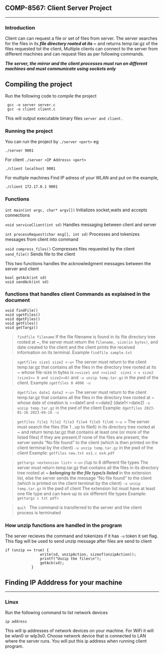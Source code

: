 ## COMP-8567: Client Server Project

---

### Introduction

Client can can request a file or set of files from server. The server searches for the files in its ***file directory rooted at its ~*** and returns temp.tar.gz of the files requested tot the client, Multiple clients can connect to the server from different machines and can request files as per following commands.

***The server, the mirror and the client processes must run on different machines and
must communicate using sockets only***

## Compiling the project
Run the following code to compile the project
```
 gcc -o server server.c
 gcc -o client client.c
```
This will output executable binary files ```server and client.```

 ### Running the project
 You can run the project by ```./server <port>``` eg

```
./server 9001

```
For client ```./server <IP Address> <port>```
```
./client localhost 9001
```
For multiple machines  Find IP adress of your WLAN and put on the example, 
```
./client 172.17.0.1 9001
```
### Functions

```int main(int argc, char* argv[])``` Initializes socket,waits and accepts connections

```void serviceClient(int sd)``` Handles messaging between client and server

```int processRequest(char msg[], int sd)``` Processes and tokenizes messages from client into command

```void compress_files()``` Compresses files requested by the client
```send_file()``` Sends file to the client

This two functions handles the acknowledgment messages between the server and client
```
bool getAck(int sd)
void sendAck(int sd)
```

### functions that handles client Commands as explained in the document
```
void findFile()
void sgetFiles()
void dgetFiles()
void getFiles()
void getTargz()
```
>```findfile filename``` 
If the file filename is found in its file directory tree rooted at ~, the server must return the ```filename, size(in bytes)```, and date created to the client and the client prints the received information on its terminal. Example ```findfile sample.txt```

>```sgetfiles size1 size2 <-u>```
The server must return to the client temp.tar.gz that contains all the files in the directory tree rooted at its ~ whose file-size in bytes is ```>=size1 and <=size2  size1 < = size2 (size1>= 0 and size2>=0)```  and ```-u unzip temp.tar.gz``` in the pwd of the client. Example ```sgetfiles 0 4096 -u```

>```dgetfiles date1 date2 <-u>```
The server must return to the client temp.tar.gz that contains all the files in the directory tree rooted at ~ whose date of creation is >=date1 and <=date2 (date1<=date2) ```-u unzip temp.tar.gz``` in the pwd of the client Example: ```dgetfiles 2023-01-16 2023-04-16 -u```

>```getfiles file1 file2 file3 file4 file5 file6 <-u >```
The server must search the files (file 1 ..up to file6) in its directory tree rooted at ~ and return temp.tar.gz that contains at least one (or more of the listed files) if they are present.If none of the files are present, the server sends “No file found” to the client (which is then printed on the client terminal by the client) ```-u unzip temp.tar.gz``` in the pwd of the client Example: ```getfiles new.txt ex1.c ex4.pdf```

>```gettargz <extension list> <-u>``` //up to 6 different file types
The server must return temp.tar.gz that contains all the files in its directory tree rooted at ***~ belonging to the file type/s listed*** in the extension list, else the server sends the message “No file found” to the client (which is printed on the client terminal by the client) ```-u unzip temp.tar.gz``` in the pwd of client The extension list must have at least one file type and can have up to six different file types Example: ```gettargz c txt pdf>```

>```quit ```
The command is transferred to the server and the client process is terminated


### How unzip functions are handled in the program

The server recieves the command and tokenizes if it has ```-u``` token it set flag. This flag will be used to send unzip message after files are send to client

```
if (unzip == true) {
                write(sd, unzipAction, sizeof(unzipAction));
                printf("Unzip the files\n");
                getAck(sd);
            }
```

## Finding IP Adddress for your machine
---
### Linux
Run the following command  to list network devices
```
ip address
```
This will ip addresses of network devices on your machine. For WiFi it will be wlan0 or wlp3s0. Choose network device that is connected to LAN where the server runs. You will put this ip address when running client program.